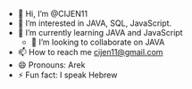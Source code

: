 - 👋 Hi, I’m @CIJEN11
- 👀 I’m interested in JAVA, SQL, JavaScript.
- 🌱 I’m currently learning JAVA and JavaScript
  - 💞️ I’m looking to collaborate on JAVA
- 📫 How to reach me cijen11@gmail.com
- 😄 Pronouns: Arek
- ⚡ Fun fact: I speak Hebrew

<!---
CIJEN11/CIJEN11 is a ✨ special ✨ repository because its `README.md` (this file) appears on your GitHub profile.
You can click the Preview link to take a look at your changes.
--->
